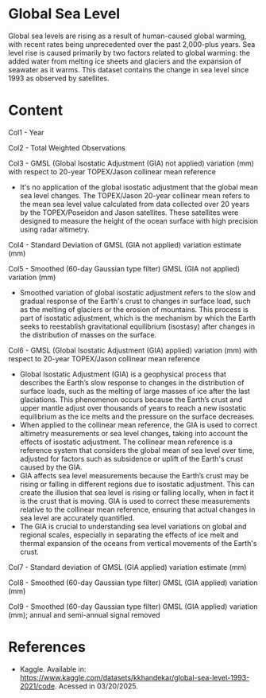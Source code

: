 # Global Sea Level

Global sea levels are rising as a result of human-caused global warming, with recent rates being unprecedented over the past 2,000-plus years. Sea level rise is caused primarily by two factors related to global warming: the added water from melting ice sheets and glaciers and the expansion of seawater as it warms. This dataset contains the change in sea level since 1993 as observed by satellites.

# Content
Col1 - Year

Col2 - Total Weighted Observations

Col3 - GMSL (Global Isostatic Adjustment (GIA) not applied) variation (mm) with respect to 20-year TOPEX/Jason collinear mean reference
 - It's no application of the global isostatic adjustment that the global mean sea level changes. The TOPEX/Jason 20-year collinear mean refers to the mean sea level value calculated from data collected over 20 years by the TOPEX/Poseidon and Jason satellites. These satellites were designed to measure the height of the ocean surface with high precision using radar altimetry.

Col4 - Standard Deviation of GMSL (GIA not applied) variation estimate (mm)

Col5 - Smoothed (60-day Gaussian type filter) GMSL (GIA not applied) variation (mm)
- Smoothed variation of global isostatic adjustment refers to the slow and gradual response of the Earth's crust to changes in surface load, such as the melting of glaciers or the erosion of mountains. This process is part of isostatic adjustment, which is the mechanism by which the Earth seeks to reestablish gravitational equilibrium (isostasy) after changes in the distribution of masses on the surface.

Col6 - GMSL (Global Isostatic Adjustment (GIA) applied) variation (mm) with respect to 20-year TOPEX/Jason collinear mean reference
- Global Isostatic Adjustment (GIA) is a geophysical process that describes the Earth’s slow response to changes in the distribution of surface loads, such as the melting of large masses of ice after the last glaciations. This phenomenon occurs because the Earth’s crust and upper mantle adjust over thousands of years to reach a new isostatic equilibrium as the ice melts and the pressure on the surface decreases.
- When applied to the collinear mean reference, the GIA is used to correct altimetry measurements or sea level changes, taking into account the effects of isostatic adjustment. The collinear mean reference is a reference system that considers the global mean of sea level over time, adjusted for factors such as subsidence or uplift of the Earth's crust caused by the GIA.
- GIA affects sea level measurements because the Earth’s crust may be rising or falling in different regions due to isostatic adjustment. This can create the illusion that sea level is rising or falling locally, when in fact it is the crust that is moving. GIA is used to correct these measurements relative to the collinear mean reference, ensuring that actual changes in sea level are accurately quantified.
- The GIA is crucial to understanding sea level variations on global and regional scales, especially in separating the effects of ice melt and thermal expansion of the oceans from vertical movements of the Earth's crust.

Col7 - Standard deviation of GMSL (GIA applied) variation estimate (mm)

Col8 - Smoothed (60-day Gaussian type filter) GMSL (GIA applied) variation (mm)

Col9 - Smoothed (60-day Gaussian type filter) GMSL (GIA applied) variation (mm); annual and semi-annual signal removed

# References

- Kaggle. Available in: <https://www.kaggle.com/datasets/kkhandekar/global-sea-level-1993-2021/code>. Acessed in 03/20/2025.
